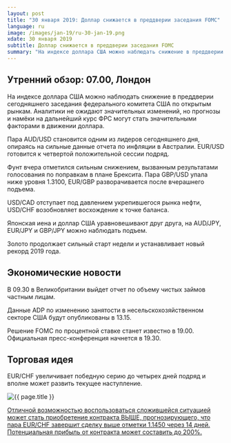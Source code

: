 ```yaml
---
layout: post
title: "30 января 2019: Доллар снижается в преддверии заседания FOMC"
language: ru
image: /images/jan-19/ru-30-jan-19.png
xdate: 30 января 2019
subtitle: Доллар снижается в преддверии заседания FOMC
summary: "На индексе доллара США можно наблюдать снижение в преддверии сегодняшнего заседания федерального комитета США по открытым рынкам. Аналитики не ожидают значительных изменений, но прогнозы и намёки на дальнейший курс ФРС могут стать значительными факторами в движении доллара"
---
```

## Утренний обзор: 07.00, Лондон
 
На индексе доллара США можно наблюдать снижение в преддверии сегодняшнего заседания федерального комитета США по открытым рынкам. Аналитики не ожидают значительных изменений, но прогнозы и намёки на дальнейший курс ФРС могут стать значительными факторами в движении доллара.

Пара AUD/USD становится одним из лидеров сегодняшнего дня, опираясь на сильные данные отчета по инфляции в Австралии. EUR/USD готовится к четвертой положительной сессии подряд.

Фунт вчера отметился сильным снижением, вызванным результатами голосования по поправкам в плане Брексита. Пара GBP/USD упала ниже уровня 1.3100, EUR/GBP разворачивается после вчерашнего подъема.

USD/CAD отступает под давлением укрепившегося рынка нефти, USD/CHF возобновляет восхождение к точке баланса.

Японская иена и доллар США уравновешивают друг друга, на AUD/JPY, EUR/JPY и GBP/JPY можно наблюдать подъем.

Золото продолжает сильный старт недели и устанавливает новый рекорд 2019 года.
 
## Экономические новости
 
В 09.30 в Великобритании выйдет отчет по объему чистых займов частным лицам.

Данные ADP по изменению занятости в несельскохозяйственном секторе США будут опубликованы в 13.15.

Решение FOMC по процентной ставке станет известно в 19.00. Официальная пресс-конференция начнется в 19.30.
 
## Торговая идея
 
EUR/CHF увеличивает победную серию до четырех дней подряд и вполне может развить текущее наступление.

<img src="{{ site.url }}/images/jan-19/ru-30-jan-19.png" alt="{{ page.title }}"  title="{{ page.title }}">

<a href="%LINK%%?currency=USD&market=forex&underlying=frxEURCHF&formname=higherlower&duration_amount=14&duration_units=d&amount=10&amount_type=stake&expiry_type=duration&barrier=1.1450" target="_blank" rel="noopener noreferrer nofollow">Отличной возможностью воспользоваться сложившейся ситуацией может стать приобретение контракта ВЫШЕ, прогнозирующего, что пара EUR/CHF завершит сделку выше отметки 1.1450 через 14 дней. Потенциальная прибыль от контракта может составить до 200%.</a>
